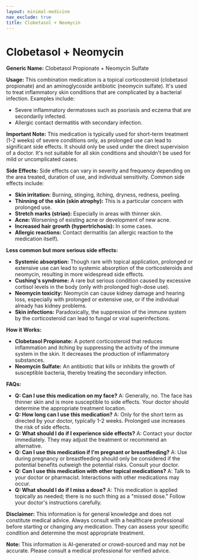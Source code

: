 ```yaml
---
layout: minimal-medicine
nav_exclude: true
title: Clobetasol + Neomycin
---
```


# Clobetasol + Neomycin

**Generic Name:** Clobetasol Propionate + Neomycin Sulfate

**Usage:**  This combination medication is a topical corticosteroid (clobetasol propionate) and an aminoglycoside antibiotic (neomycin sulfate). It's used to treat inflammatory skin conditions that are complicated by a bacterial infection.  Examples include:

* Severe inflammatory dermatoses such as psoriasis and eczema that are secondarily infected.
* Allergic contact dermatitis with secondary infection.

**Important Note:** This medication is typically used for short-term treatment (1-2 weeks) of severe conditions only, as prolonged use can lead to significant side effects.  It should only be used under the direct supervision of a doctor.  It's not suitable for all skin conditions and shouldn't be used for mild or uncomplicated cases.

**Side Effects:**  Side effects can vary in severity and frequency depending on the area treated, duration of use, and individual sensitivity.  Common side effects include:

* **Skin irritation:** Burning, stinging, itching, dryness, redness, peeling.
* **Thinning of the skin (skin atrophy):**  This is a particular concern with prolonged use.
* **Stretch marks (striae):** Especially in areas with thinner skin.
* **Acne:** Worsening of existing acne or development of new acne.
* **Increased hair growth (hypertrichosis):** In some cases.
* **Allergic reactions:** Contact dermatitis (an allergic reaction to the medication itself).


**Less common but more serious side effects:**

* **Systemic absorption:** Though rare with topical application, prolonged or extensive use can lead to systemic absorption of the corticosteroids and neomycin, resulting in more widespread side effects.
* **Cushing's syndrome:**  A rare but serious condition caused by excessive cortisol levels in the body (only with prolonged high-dose use).
* **Neomycin toxicity:**  Neomycin can cause kidney damage and hearing loss, especially with prolonged or extensive use, or if the individual already has kidney problems.
* **Skin infections:** Paradoxically, the suppression of the immune system by the corticosteroid can lead to fungal or viral superinfections.


**How it Works:**

* **Clobetasol Propionate:**  A potent corticosteroid that reduces inflammation and itching by suppressing the activity of the immune system in the skin.  It decreases the production of inflammatory substances.
* **Neomycin Sulfate:** An antibiotic that kills or inhibits the growth of susceptible bacteria, thereby treating the secondary infection.


**FAQs:**

* **Q: Can I use this medication on my face?** A:  Generally, no.  The face has thinner skin and is more susceptible to side effects.  Your doctor should determine the appropriate treatment location.
* **Q: How long can I use this medication?** A:  Only for the short term as directed by your doctor, typically 1-2 weeks.  Prolonged use increases the risk of side effects.
* **Q: What should I do if I experience side effects?** A:  Contact your doctor immediately. They may adjust the treatment or recommend an alternative.
* **Q: Can I use this medication if I'm pregnant or breastfeeding?** A:  Use during pregnancy or breastfeeding should only be considered if the potential benefits outweigh the potential risks.  Consult your doctor.
* **Q: Can I use this medication with other topical medications?** A:  Talk to your doctor or pharmacist.  Interactions with other medications may occur.
* **Q: What should I do if I miss a dose?** A: This medication is applied topically as needed; there is no such thing as a "missed dose."  Follow your doctor's instructions carefully.


**Disclaimer:** This information is for general knowledge and does not constitute medical advice.  Always consult with a healthcare professional before starting or changing any medication.  They can assess your specific condition and determine the most appropriate treatment.


**Note:** This information is AI-generated or crowd-sourced and may not be accurate. Please consult a medical professional for verified advice.